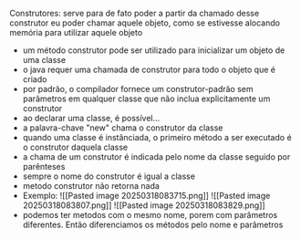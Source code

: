 Construtores: serve para de fato poder a partir da chamado desse construtor eu poder chamar aquele objeto, como se estivesse alocando memória para utilizar aquele objeto
- um método construtor pode ser utilizado para inicializar um objeto de uma classe
- o java requer uma chamada de construtor para todo o objeto que é criado
- por padrão, o compilador fornece um construtor-padrão sem parâmetros em qualquer classe que não inclua explicitamente um construtor
- ao declarar uma classe, é possível...
- a palavra-chave "new" chama o construtor da classe
- quando uma classe é instânciada, o primeiro método a ser executado é o construtor daquela classe
- a chama de um construtor é indicada pelo nome da classe seguido por parênteses
- sempre o nome do construtor é igual a classe
- metodo construtor não retorna nada
- Exemplo:
	![[Pasted image 20250318083715.png]]
	![[Pasted image 20250318083807.png]]
	![[Pasted image 20250318083829.png]]
- podemos ter metodos com o mesmo nome, porem com parâmetros diferentes. Então diferenciamos os métodos pelo nome e parâmetros
